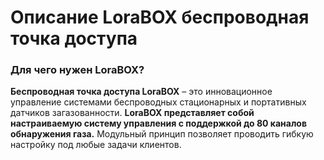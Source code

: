 # Описание LoraBOX беспроводная точка доступа
### Для чего нужен LoraBOX?
**Беспроводная точка доступа LoraBOX** – это инновационное управление системами беспроводных стационарных и портативных датчиков загазованности. **LoraBOX представляет собой настраиваемую систему управления с поддержкой до 80 каналов обнаружения газа.** Модульный принцип позволяет проводить гибкую настройку под любые задачи клиентов.